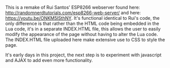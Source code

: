 This is a remake of Rui Santos' ESP8266 webserver found here: http://randomnerdtutorials.com/esp8266-web-server/ and here: https://youtu.be/ONKM5lSthNY. It's functional identical to Rui's code, the only difference is that rather than the HTML code being embedded in the Lua code, it's in a separate INDEX.HTML file, this allows the user to easily modify the appearance of the page without having to alter the Lua code. The INDEX.HTML file uploaded here make extensive use to CSS to style the page. 

It's early days in this project, the next step is to experiment with javascript and AJAX to add even more functionality.

